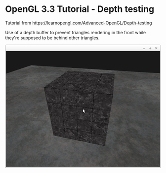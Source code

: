 # OpenGL 3.3 Tutorial - Depth testing

Tutorial from https://learnopengl.com/Advanced-OpenGL/Depth-testing

Use of a depth buffer to prevent triangles rendering in the front while they're supposed to be behind other triangles.

![alt text](https://github.com/tapin13/openGL-3-3-examples/blob/master/tutorialXIV1_deep_testing/Screenshot.png)


